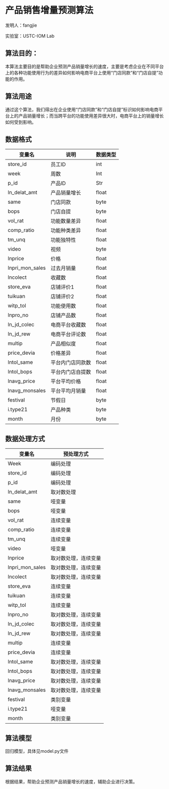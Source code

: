 
# 产品销售增量预测算法

发明人：fangjie

实验室：USTC-IOM Lab

## 算法目的：

本算法主要目的是帮助企业预测产品销量增长的速度，主要是考虑企业在不同平台上的各种功能使用行为的差异如何影响电商平台上使用“门店同款”和“门店自提”功能的作用。

## 算法用途

通过这个算法，我们得出在企业使用“门店同款”和“门店自提”标识如何影响电商平台上的产品销量增长；而当跨平台的功能使用差异很大时，电商平台上的销量增长如何受到影响。

## 数据格式

|     变量名             |     说明                |     数据类型    |
|------------------------|-------------------------|-----------------|
|     store_id           |     员工ID              |     int         |
|     week               |     周数                |     Int         |
|     p_id               |     产品ID              |     Str         |
|     ln_delat_amt       |     产品销量增长        |     float       |
|     same               |     门店同款            |     byte        |
|     bops               |     门店自提            |     byte        |
|     vol_rat            |     功能数量差异        |     float       |
|     comp_ratio         |     功能种类差异        |     float       |
|     tm_unq             |     功能独特性          |     float       |
|     video              |     视频                |     byte        |
|     lnprice            |     价格                |     float       |
|     lnpri_mon_sales    |     过去月销量          |     float       |
|     lncolect           |     收藏数              |     float       |
|     store_eva          |     店铺评价1           |     float       |
|     tuikuan            |     店铺评价2           |     float       |
|     witp_tol           |     功能使用数          |     float       |
|     lnpro_no           |     店铺产品数          |     float       |
|     ln_jd_colec        |     电商平台收藏数      |     float       |
|     ln_jd_rew          |     电商平台评论数      |     float       |
|     multip             |     产品相似度          |     float       |
|     price_devia        |     价格差异            |     float       |
|     lntol_same         |     平台内门店同款数    |     float       |
|     lntol_bops         |     平台内门店自提数    |     float       |
|     lnavg_price        |     平台平均价格        |     float       |
|     lnavg_monsales     |     平台平均月销量      |     float       |
|     festival           |     节假日              |     byte        |
|     i.type21           |     产品种类            |     byte        |
|     month              |     月份                |     byte        |


## 数据处理方式
|     变量名             |     预处理方式              |
|------------------------|-----------------------------|
|     Week               |     编码处理                |
|     store_id           |     编码处理                |
|     p_id               |     编码处理                |
|     ln_delat_amt       |     取对数处理              |
|     same               |     哑变量                  |
|     bops               |     哑变量                  |
|     vol_rat            |     连续变量                |
|     comp_ratio         |     连续变量                |
|     tm_unq             |     连续变量                |
|     video              |     哑变量                  |
|     lnprice            |     取对数处理，连续变量    |
|     lnpri_mon_sales    |     取对数处理，连续变量    |
|     lncolect           |     取对数处理，连续变量    |
|     store_eva          |     连续变量                |
|     tuikuan            |     连续变量                |
|     witp_tol           |     连续变量                |
|     lnpro_no           |     取对数处理，连续变量    |
|     ln_jd_colec        |     取对数处理，连续变量    |
|     ln_jd_rew          |     取对数处理，连续变量    |
|     multip             |     连续变量                |
|     price_devia        |   连续变量                  |
|     lntol_same         |     取对数处理，连续变量    |
|     lntol_bops         |     取对数处理，连续变量    |
|     lnavg_price        |     取对数处理，连续变量    |
|     lnavg_monsales     |     取对数处理，连续变量    |
|     festival           |     类别变量                |
|     i.type21           |     哑变量                  |
|     month              |     类别变量                |



## 算法模型
  回归模型，具体见model.py文件
  
  
## 算法结果
  根据结果，帮助企业预测产品销量增长的速度，辅助企业进行决策。
